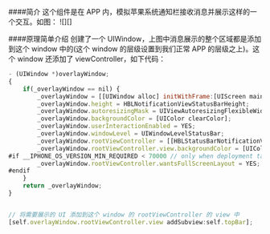 ####简介
这个组件是在 APP 内，模拟苹果系统通知栏接收消息并展示这样的一个交互。如图：
![][]


####原理简单介绍
创建了一个 UIWindow，上图中消息展示的整个区域都是添加到这个 window 中的(这个 window 的层级设置到我们正常 APP 的层级之上)。这个 window 还添加了 viewController，如下代码：
```javascript
- (UIWindow *)overlayWindow;
{
    if(_overlayWindow == nil) {
        _overlayWindow = [[UIWindow alloc] initWithFrame:[UIScreen mainScreen].bounds];
        _overlayWindow.height = HBLNotificationViewStatusBarHeight;
        _overlayWindow.autoresizingMask = UIViewAutoresizingFlexibleWidth | UIViewAutoresizingFlexibleHeight;
        _overlayWindow.backgroundColor = [UIColor clearColor];
        _overlayWindow.userInteractionEnabled = YES;
        _overlayWindow.windowLevel = UIWindowLevelStatusBar;
        _overlayWindow.rootViewController = [[HBLStatusBarNotificationViewController alloc] init];
        _overlayWindow.rootViewController.view.backgroundColor = [UIColor clearColor];
#if __IPHONE_OS_VERSION_MIN_REQUIRED < 70000 // only when deployment target is < ios7
        _overlayWindow.rootViewController.wantsFullScreenLayout = YES;
#endif
    }
    return _overlayWindow;
}


// 将需要展示的 UI 添加到这个 window 的 rootViewController 的 view 中
[self.overlayWindow.rootViewController.view addSubview:self.topBar];

```








































